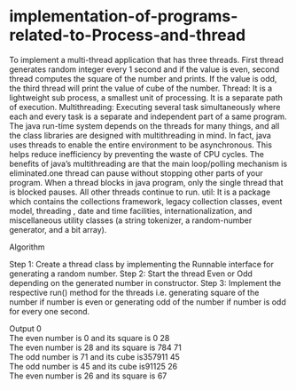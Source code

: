 # implementation-of-programs-related-to-Process-and-thread

To implement a multi-thread application that has three threads. First thread generates random  integer every 1 second and if the value is even, second thread computes the square of the number  and prints. If the value is odd, the third thread will print the value of cube of the number. Thread: It is a lightweight sub process, a smallest unit of processing. It is a separate path of  execution. 
Multithreading: Executing several task simultaneously where each and every task is a separate  and independent part of a same program. 
The java run-time system depends on the threads for many things, and all the class libraries are  designed with multithreading in mind. In fact, java uses threads to enable the entire environment  to be asynchronous. This helps reduce inefficiency by preventing the waste of CPU cycles. The benefits of java’s multithreading are that the main loop/polling mechanism is eliminated.one  thread can pause without stopping other parts of your program. When a thread blocks in java  program, only the single thread that is blocked pauses. All other threads continue to run. util: It is a package which contains the collections framework, legacy collection classes, event  model, threading , date and time facilities, internationalization, and miscellaneous utility classes  (a string tokenizer, a random-number generator, and a bit array). 

Algorithm

Step 1: Create a thread class by implementing the Runnable interface for generating a random  number. 
Step 2: Start the thread Even or Odd depending on the generated number in constructor. Step 3: Implement the respective run() method for the threads i.e. generating square of the number  if number is even or generating odd of the number if number is odd for every one second.

Output 
0  
The even number is 0 and its square is 0  28  
The even number is 28 and its square is 784  71  
The odd number is 71 and its cube is357911  45  
The odd number is 45 and its cube is91125  26  
The even number is 26 and its square is 67
